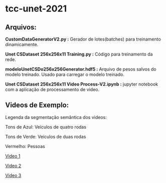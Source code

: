 # tcc-unet-2021

## Arquivos:
**CustomDataGeneratorV2.py :** Gerador de lotes(batches) para treinamento dinamicamente.

**Unet CSDataset 256x256x11 Training.py :** Código para treinamento da rede.

**modeloUnetCSDo256x256Generator.hdf5 :** Arquivo de pesos salvos do modelo treinado. Usado para carregar o modelo treinado.

**Unet CSDataset 256x256x11 Video Process-V2.ipynb :** jupyter notebook com a aplicação de processamento de video.

## Videos de Exemplo:

Legenda da segmentação semântica dos videos:

Tons de Azul: Veículos de quatro rodas

Tons de Verde: Veículos de duas rodas

Vermelho: Pessoas

[Video 1](https://www.youtube.com/watch?v=bQq8nFK3Wb8)

[Video 2](https://www.youtube.com/watch?v=TQoAD9n2gC4)

[Video 3](https://www.youtube.com/watch?v=rxYawyj7Am0)
